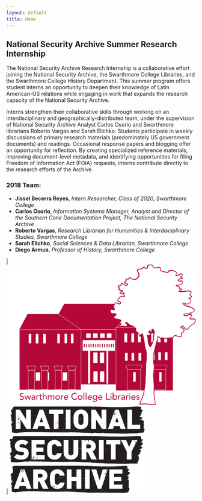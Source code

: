 ```yaml
---
layout: default
title: Home
---
```

## National Security Archive Summer Research Internship

The National Security Archive Research Internship is a collaborative effort joining the National Security Archive, the Swarthmore College Libraries, and the Swarthmore College History Department. This summer program offers student interns an opportunity to deepen their knowledge of Latin American-US relations while engaging in work that expands the research capacity of the National Security Archive.

Interns strengthen their collaborative skills through working on an interdisciplinary and geographically-distributed team, under the supervision of National Security Archive Analyst Carlos Osorio and Swarthmore librarians Roberto Vargas and Sarah Elichko. Students participate in weekly discussions of primary research materials (predominately US government documents) and readings. Occasional response papers and blogging offer an opportunity for reflection. By creating specialized reference materials, improving document-level metadata, and identifying opportunities for filing Freedom of Information Act (FOIA) requests, interns contribute directly to the research efforts of the Archive.


### 2018 Team:

- **Jissel Becerra Reyes**, *Intern Researcher, Class of 2020, Swarthmore College*
- **Carlos Osorio**, *Information Systems Manager, Analyst and Director of the Southern Cone Documentation Project, The National Security Archive*
- **Roberto Vargas**, *Research Librarian for Humanities & Interdisciplinary Studies, Swarthmore College*
- **Sarah Elichko**, *Social Sciences & Data Librarian, Swarthmore College*
- **Diego Armus**, *Professor of History, Swarthmore College*


| [![Swarthmore Logo](/img/final_final.png)](http://www.swarthmore.edu/libraries)  | [![NSA logo](/img/National_Logo.png)](http://nsarchive.gwu.edu/)



